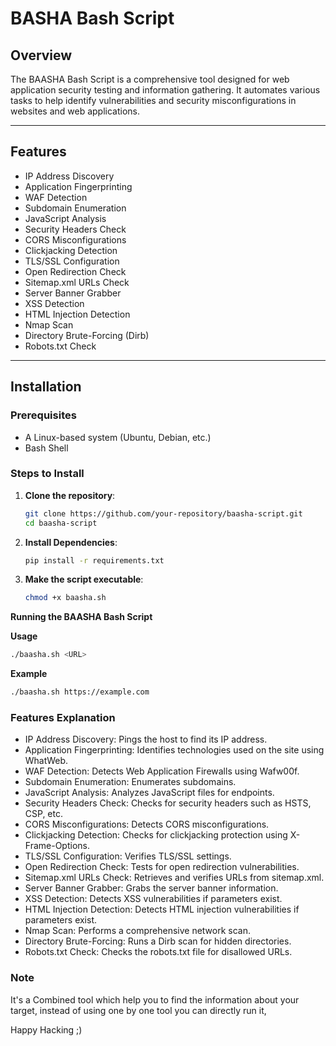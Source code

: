 # BASHA Bash Script

## Overview

The BAASHA Bash Script is a comprehensive tool designed for web application security testing and information gathering. It automates various tasks to help identify vulnerabilities and security misconfigurations in websites and web applications.

---

## Features

- IP Address Discovery
- Application Fingerprinting
- WAF Detection
- Subdomain Enumeration
- JavaScript Analysis
- Security Headers Check
- CORS Misconfigurations
- Clickjacking Detection
- TLS/SSL Configuration
- Open Redirection Check
- Sitemap.xml URLs Check
- Server Banner Grabber
- XSS Detection
- HTML Injection Detection
- Nmap Scan
- Directory Brute-Forcing (Dirb)
- Robots.txt Check

---

## Installation

### Prerequisites

- A Linux-based system (Ubuntu, Debian, etc.)
- Bash Shell

### Steps to Install

1. **Clone the repository**:

   ```bash
   git clone https://github.com/your-repository/baasha-script.git
   cd baasha-script

2. **Install Dependencies**:

   ```bash
   pip install -r requirements.txt

3. **Make the script executable**:

   ```bash
   chmod +x baasha.sh 
   ```  
**Running the BAASHA Bash Script**

**Usage**
   ```bash
   ./baasha.sh <URL>
   ```
**Example**
   ```bash
   ./baasha.sh https://example.com   
   ```
### Features Explanation

  - IP Address Discovery: Pings the host to find its IP address.
  - Application Fingerprinting: Identifies technologies used on the site using WhatWeb.
  - WAF Detection: Detects Web Application Firewalls using Wafw00f.
  - Subdomain Enumeration: Enumerates subdomains.
  - JavaScript Analysis: Analyzes JavaScript files for endpoints.
  - Security Headers Check: Checks for security headers such as HSTS, CSP, etc.
  - CORS Misconfigurations: Detects CORS misconfigurations.
  - Clickjacking Detection: Checks for clickjacking protection using X-Frame-Options.
  - TLS/SSL Configuration: Verifies TLS/SSL settings.
  - Open Redirection Check: Tests for open redirection vulnerabilities.
  - Sitemap.xml URLs Check: Retrieves and verifies URLs from sitemap.xml.
  - Server Banner Grabber: Grabs the server banner information.
  - XSS Detection: Detects XSS vulnerabilities if parameters exist.
  - HTML Injection Detection: Detects HTML injection vulnerabilities if parameters exist.
  - Nmap Scan: Performs a comprehensive network scan.
  - Directory Brute-Forcing: Runs a Dirb scan for hidden directories.
  - Robots.txt Check: Checks the robots.txt file for disallowed URLs.

### Note

   It's a Combined tool which help you to find the information about your target, instead of using one by one tool you can directly run it, 

   Happy Hacking ;)
    
